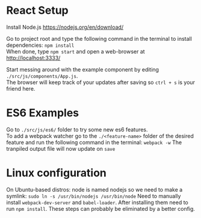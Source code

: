 # React Setup
Install Node.js https://nodejs.org/en/download/

Go to project root and type the following command in the terminal to install dependencies: `npm install`  
When done, type `npm start` and open a web-browser at <http://localhost:3333/>  

Start messing around with the example component by editing `./src/js/components/App.js`.  
The browser will keep track of your updates after saving so `ctrl + s` is your friend here.

# ES6 Examples
Go to `./src/js/es6/` folder to try some new es6 features.  
To add a webpack watcher go to the `./<feature-name>` folder of the desired feature and run the following command in the terminal: `webpack -w`
The tranpiled output file will now update on `save`  

# Linux configuration
On Ubuntu-based distros: node is named nodejs so we need to make a symlink: `sudo ln -s /usr/bin/nodejs /usr/bin/node` 
Need to manually install `webpack-dev-server` and `babel-loader`. After installing them need to run `npm install`. These steps can probably be eliminated by a better config.

